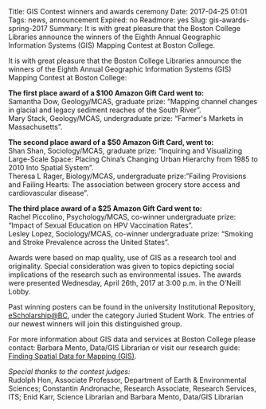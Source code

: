Title: GIS Contest winners and awards ceremony
Date: 2017-04-25 01:01 
Tags: news, announcement
Expired: no 
Readmore: yes
Slug:  gis-awards-spring-2017
Summary: It is with great pleasure that the Boston College Libraries announce the winners of the Eighth Annual Geographic Information Systems (GIS) Mapping Contest at Boston College.

It is with great pleasure that the Boston College Libraries announce the winners of the Eighth Annual Geographic Information Systems (GIS) Mapping Contest at Boston College:

<strong>The first place award of a $100 Amazon Gift Card went to:</strong><br />
Samantha Dow, Geology/MCAS, graduate prize: “Mapping channel changes in glacial and legacy sediment reaches of the South River”.<br />
Mary Stack, Geology/MCAS, undergraduate prize: “Farmer's Markets in Massachusetts”.

<strong>The second place award of a $50 Amazon Gift Card, went to:</strong><br />
Shan Shan, Sociology/MCAS, graduate prize: “Inquiring and Visualizing Large-Scale Space: Placing China’s Changing Urban Hierarchy from 1985 to 2010 Into Spatial System”.<br />
Theresa L Rager, Biology/MCAS, undergraduate prize:”Failing Provisions and Failing Hearts: The association between grocery store access and cardiovascular disease”.

<strong>The third place award of a $25 Amazon Gift Card went to:</strong><br />
Rachel Piccolino, Psychology/MCAS, co-winner undergraduate  prize: “Impact of Sexual Education on HPV Vaccination Rates”.<br />
Lesley Lopez, Sociology/MCAS, co-winner undergraduate prize: “Smoking and Stroke Prevalence across the United States”.

Awards were based on map quality, use of GIS as a research tool and originality.  Special consideration was given to topics depicting social implications of the research such as environmental issues. The awards were  presented Wednesday, April 26th, 2017 at 3:00 p.m. in the O’Neill Lobby.  

Past winning posters can be found in the university Institutional Repository, <a href="http://escholarship.bc.edu/" target="_blank" rel="noopener">eScholarship@BC</a>, under the category Juried Student Work. The entries of our newest winners will join this distinguished group.

For more information about GIS data and services at Boston College please contact: Barbara Mento, Data/GIS Librarian or visit our research guide: <a href="http://libguides.bc.edu/gis">Finding Spatial Data for Mapping (GIS)</a>.

<em>Special thanks to the contest judges:</em><br />
Rudolph Hon, Associate Professor, Department of Earth & Environmental Sciences; Constantin Andronache, Research Associate, Research Services, ITS; Enid Karr,  Science Librarian and Barbara Mento, Data/GIS Librarian